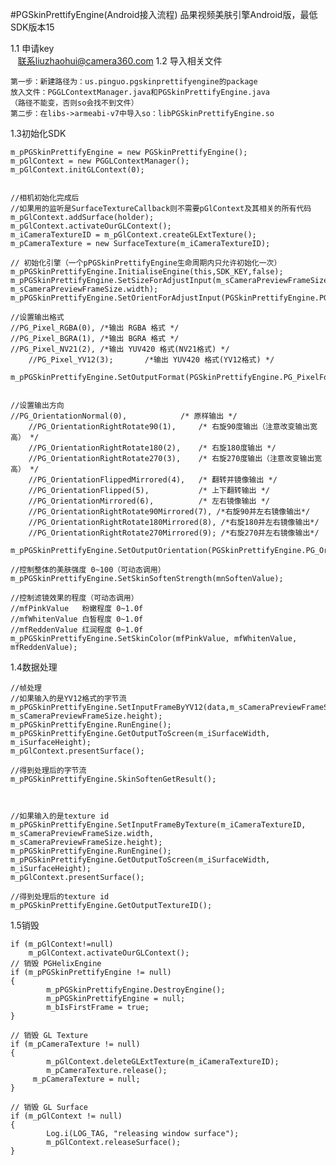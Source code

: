 #PGSkinPrettifyEngine(Android接入流程)
品果视频美肤引擎Android版，最低SDK版本15

1.1 申请key	
    联系liuzhaohui@camera360.com
1.2 导入相关文件	

	第一步：新建路径为：us.pinguo.pgskinprettifyengine的package
	放入文件：PGGLContextManager.java和PGSkinPrettifyEngine.java
	（路径不能变，否则so会找不到文件）
	第二步：在libs->armeabi-v7中导入so：libPGSkinPrettifyEngine.so
	
1.3初始化SDK

	m_pPGSkinPrettifyEngine = new PGSkinPrettifyEngine();
	m_pGlContext = new PGGLContextManager();
	m_pGlContext.initGLContext(0);


	//相机初始化完成后
	//如果用的监听是SurfaceTextureCallback则不需要pGlContext及其相关的所有代码
	m_pGlContext.addSurface(holder);
	m_pGlContext.activateOurGLContext();
	m_iCameraTextureID = m_pGlContext.createGLExtTexture();
	m_pCameraTexture = new SurfaceTexture(m_iCameraTextureID);

	// 初始化引擎（一个pPGSkinPrettifyEngine生命周期内只允许初始化一次）
	m_pPGSkinPrettifyEngine.InitialiseEngine(this,SDK_KEY,false);
	m_pPGSkinPrettifyEngine.SetSizeForAdjustInput(m_sCameraPreviewFrameSize.height, m_sCameraPreviewFrameSize.width);
	m_pPGSkinPrettifyEngine.SetOrientForAdjustInput(PGSkinPrettifyEngine.PG_Orientation.PG_OrientationRightRotate90);
	
	//设置输出格式 
	//PG_Pixel_RGBA(0),	/*输出 RGBA 格式 */
	//PG_Pixel_BGRA(1),	/*输出 BGRA 格式 */
	//PG_Pixel_NV21(2),	/*输出 YUV420 格式(NV21格式) */
        //PG_Pixel_YV12(3);       /*输出 YUV420 格式(YV12格式) */
        m_pPGSkinPrettifyEngine.SetOutputFormat(PGSkinPrettifyEngine.PG_PixelFormat.PG_Pixel_BGRA);
	
	
	//设置输出方向
	//PG_OrientationNormal(0),            /* 原样输出 */
        //PG_OrientationRightRotate90(1),     /* 右旋90度输出（注意改变输出宽高） */
        //PG_OrientationRightRotate180(2),    /* 右旋180度输出 */
        //PG_OrientationRightRotate270(3),    /* 右旋270度输出（注意改变输出宽高） */
        //PG_OrientationFlippedMirrored(4),   /* 翻转并镜像输出 */
        //PG_OrientationFlipped(5),           /* 上下翻转输出 */
        //PG_OrientationMirrored(6),          /* 左右镜像输出 */
        //PG_OrientationRightRotate90Mirrored(7), /*右旋90并左右镜像输出*/
        //PG_OrientationRightRotate180Mirrored(8), /*右旋180并左右镜像输出*/
        //PG_OrientationRightRotate270Mirrored(9); /*右旋270并左右镜像输出*/
        m_pPGSkinPrettifyEngine.SetOutputOrientation(PGSkinPrettifyEngine.PG_Orientation.PG_OrientationFlippedMirrored);

	//控制整体的美肤强度 0~100（可动态调用）
	m_pPGSkinPrettifyEngine.SetSkinSoftenStrength(mnSoftenValue);
	
	//控制滤镜效果的程度（可动态调用）
	//mfPinkValue   粉嫩程度 0~1.0f
	//mfWhitenValue 白皙程度 0~1.0f
	//mfReddenValue 红润程度 0~1.0f
	m_pPGSkinPrettifyEngine.SetSkinColor(mfPinkValue, mfWhitenValue, mfReddenValue);
	
1.4数据处理

	//帧处理
	//如果输入的是YV12格式的字节流  
	m_pPGSkinPrettifyEngine.SetInputFrameByYV12(data,m_sCameraPreviewFrameSize.width, m_sCameraPreviewFrameSize.height);
	m_pPGSkinPrettifyEngine.RunEngine();
	m_pPGSkinPrettifyEngine.GetOutputToScreen(m_iSurfaceWidth, m_iSurfaceHeight);
	m_pGlContext.presentSurface();
	
	//得到处理后的字节流
	m_pPGSkinPrettifyEngine.SkinSoftenGetResult();
	
	
	
	//如果输入的是texture id
	m_pPGSkinPrettifyEngine.SetInputFrameByTexture(m_iCameraTextureID, m_sCameraPreviewFrameSize.width, 			m_sCameraPreviewFrameSize.height);
	m_pPGSkinPrettifyEngine.RunEngine();
	m_pPGSkinPrettifyEngine.GetOutputToScreen(m_iSurfaceWidth, m_iSurfaceHeight);
	m_pGlContext.presentSurface();
	
	//得到处理后的texture id
	m_pPGSkinPrettifyEngine.GetOutputTextureID();
	
  1.5销毁

	if (m_pGlContext!=null)
		m_pGlContext.activateOurGLContext();
	// 销毁 PGHelixEngine
	if (m_pPGSkinPrettifyEngine != null)
	{
    		m_pPGSkinPrettifyEngine.DestroyEngine();
    		m_pPGSkinPrettifyEngine = null;
    		m_bIsFirstFrame = true;
	}

	// 销毁 GL Texture
	if (m_pCameraTexture != null)
	{
    		m_pGlContext.deleteGLExtTexture(m_iCameraTextureID);
    		m_pCameraTexture.release();
   		 m_pCameraTexture = null;
	}

	// 销毁 GL Surface
	if (m_pGlContext != null)
	{
    		Log.i(LOG_TAG, "releasing window surface");
    		m_pGlContext.releaseSurface();
	}
